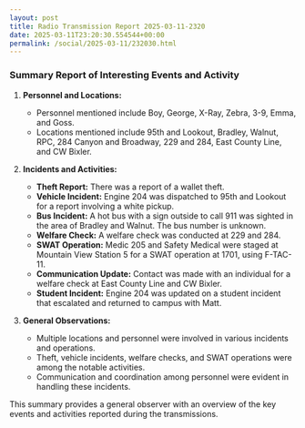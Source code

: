 ```yaml
---
layout: post
title: Radio Transmission Report 2025-03-11-2320
date: 2025-03-11T23:20:30.554544+00:00
permalink: /social/2025-03-11/232030.html
---
```


### Summary Report of Interesting Events and Activity

1. **Personnel and Locations:**
   - Personnel mentioned include Boy, George, X-Ray, Zebra, 3-9, Emma, and Goss.
   - Locations mentioned include 95th and Lookout, Bradley, Walnut, RPC, 284 Canyon and Broadway, 229 and 284, East County Line, and CW Bixler.

2. **Incidents and Activities:**
   - **Theft Report:** There was a report of a wallet theft.
   - **Vehicle Incident:** Engine 204 was dispatched to 95th and Lookout for a report involving a white pickup.
   - **Bus Incident:** A hot bus with a sign outside to call 911 was sighted in the area of Bradley and Walnut. The bus number is unknown.
   - **Welfare Check:** A welfare check was conducted at 229 and 284.
   - **SWAT Operation:** Medic 205 and Safety Medical were staged at Mountain View Station 5 for a SWAT operation at 1701, using F-TAC-11.
   - **Communication Update:** Contact was made with an individual for a welfare check at East County Line and CW Bixler.
   - **Student Incident:** Engine 204 was updated on a student incident that escalated and returned to campus with Matt.

3. **General Observations:**
   - Multiple locations and personnel were involved in various incidents and operations.
   - Theft, vehicle incidents, welfare checks, and SWAT operations were among the notable activities.
   - Communication and coordination among personnel were evident in handling these incidents.

This summary provides a general observer with an overview of the key events and activities reported during the transmissions.